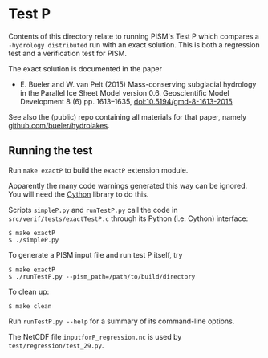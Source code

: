 Test P
======

Contents of this directory relate to running PISM's Test P which compares
a `-hydrology distributed` run with an exact solution.  This is both a
regression test and a verification test for PISM.

The exact solution is documented in the paper

  * E. Bueler and W. van Pelt (2015) Mass-conserving subglacial hydrology in the Parallel Ice Sheet Model version 0.6. Geoscientific Model Development 8 (6) pp. 1613–1635, [doi:10.5194/gmd-8-1613-2015](http://dx.doi.org/10.5194/gmd-8-1613-2015)

See also the (public) repo containing all materials for that paper, namely [github.com/bueler/hydrolakes](https://github.com/bueler/hydrolakes).


Running the test
----------------

Run `make exactP` to build the `exactP` extension module.

Apparently the many code warnings generated this way can be ignored.  You will
need the [Cython](http://www.cython.org) library to do this.

Scripts `simpleP.py` and `runTestP.py` call the code in
`src/verif/tests/exactTestP.c` through its Python (i.e. Cython) interface:

    $ make exactP
    $ ./simpleP.py

To generate a PISM input file and run test P itself, try

    $ make exactP
    $ ./runTestP.py --pism_path=/path/to/build/directory

To clean up:

    $ make clean

Run `runTestP.py --help` for a summary of its command-line options.

The NetCDF file `inputforP_regression.nc` is used by `test/regression/test_29.py`.

